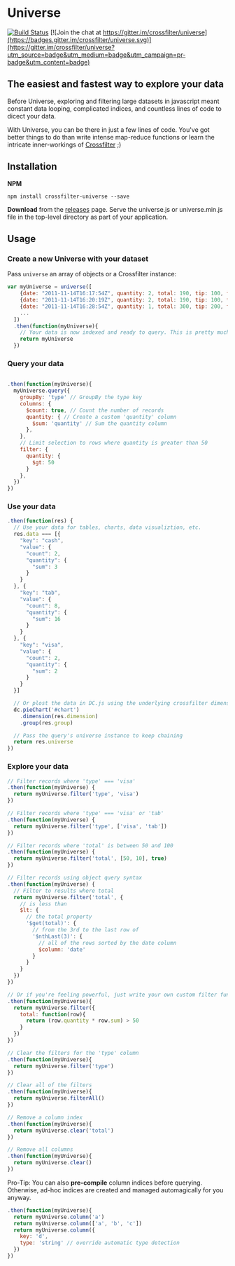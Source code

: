 # Universe
[![Build Status](https://travis-ci.org/crossfilter/universe.svg?branch=master)](https://travis-ci.org/crossfilter/universe) [![Join the chat at https://gitter.im/crossfilter/universe](https://badges.gitter.im/crossfilter/universe.svg)](https://gitter.im/crossfilter/universe?utm_source=badge&utm_medium=badge&utm_campaign=pr-badge&utm_content=badge)

## The easiest and fastest way to explore your data
Before Universe, exploring and filtering large datasets in javascript meant constant data looping, complicated indices, and countless lines of code to dicect your data.

With Universe, you can be there in just a few lines of code. You've got better things to do than write intense map-reduce functions or learn the intricate inner-workings of [Crossfilter](https://github.com/crossfilter/crossfilter) ;)

## Installation
**NPM**

```shell
npm install crossfilter-universe --save
```

**Download** from the [releases](https://github.com/crossfilter/universe/releases) page. Serve the universe.js or universe.min.js file in the top-level directory as part of your application.

## Usage
### Create a new Universe with your dataset
Pass `universe` an array of objects or a Crossfilter instance:

```javascript
var myUniverse = universe([
    {date: "2011-11-14T16:17:54Z", quantity: 2, total: 190, tip: 100, type: "tab", productIDs: ["001"]},
    {date: "2011-11-14T16:20:19Z", quantity: 2, total: 190, tip: 100, type: "tab", productIDs: ["001",  "005"]},
    {date: "2011-11-14T16:28:54Z", quantity: 1, total: 300, tip: 200, type: "visa", productIDs: ["004", "005"]},
    ...
  ])
  .then(function(myUniverse){
    // Your data is now indexed and ready to query. This is pretty much instantaneous :)
    return myUniverse
  })
```

### Query your data

```javascript

.then(function(myUniverse){
  myUniverse.query({
    groupBy: 'type' // GroupBy the type key
    columns: {
      $count: true, // Count the number of records
      quantity: { // Create a custom 'quantity' column
        $sum: 'quantity' // Sum the quantity column
      },
    },
    // Limit selection to rows where quantity is greater than 50
    filter: {
      quantity: {
        $gt: 50
      }
    },
  })
})
```

### Use your data

```javascript
.then(function(res) {
  // Use your data for tables, charts, data visualiztion, etc.
  res.data === [{
    "key": "cash",
    "value": {
      "count": 2,
      "quantity": {
        "sum": 3
      }
    }
  }, {
    "key": "tab",
    "value": {
      "count": 8,
      "quantity": {
        "sum": 16
      }
    }
  }, {
    "key": "visa",
    "value": {
      "count": 2,
      "quantity": {
        "sum": 2
      }
    }
  }]

  // Or plost the data in DC.js using the underlying crossfilter dimension and group
  dc.pieChart('#chart')
    .dimension(res.dimension)
    .group(res.group)

  // Pass the query's universe instance to keep chaining
  return res.universe
})
```

### Explore your data

```javascript
// Filter records where 'type' === 'visa'
.then(function(myUniverse) {
  return myUniverse.filter('type', 'visa')
})

// Filter records where 'type' === 'visa' or 'tab'
.then(function(myUniverse) {
  return myUniverse.filter('type', ['visa', 'tab'])
})

// Filter records where 'total' is between 50 and 100
.then(function(myUniverse) {
  return myUniverse.filter('total', [50, 10], true)
})

// Filter records using object query syntax
.then(function(myUniverse) {
  // Filter to results where total
  return myUniverse.filter('total', {
    // is less than
    $lt: {
      // the total property
      '$get(total)': {
        // from the 3rd to the last row of
        '$nthLast(3)': {    
          // all of the rows sorted by the date column
          $column: 'date'
        }
      }
    }
  })
})

// Or if you're feeling powerful, just write your own custom filter function
.then(function(myUniverse){
  return myUniverse.filter({
    total: function(row){
      return (row.quantity * row.sum) > 50
    }
  })
})

// Clear the filters for the 'type' column
.then(function(myUniverse){
  return myUniverse.filter('type')
})

// Clear all of the filters
.then(function(myUniverse){
  return myUniverse.filterAll()
})

// Remove a column index
.then(function(myUniverse){
  return myUniverse.clear('total')
})

// Remove all columns
.then(function(myUniverse){
  return myUniverse.clear()
})

```

Pro-Tip: You can also **pre-compile** column indices before querying. Otherwise, ad-hoc indices are created and managed automagically for you anyway.

```javascript
.then(function(myUniverse){
  return myUniverse.column('a')
  return myUniverse.column(['a', 'b', 'c'])
  return myUniverse.column({
    key: 'd',
    type: 'string' // override automatic type detection
  })
})
```
